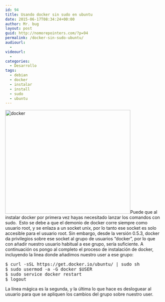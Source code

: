 ```yaml
---
id: 94
title: Usando docker sin sudo en ubuntu
date: 2015-06-17T08:34:24+00:00
author: Mr. bug
layout: post
guid: http://nomorepointers.com/?p=94
permalink: /docker-sin-sudo-ubuntu/
audiourl:
  - 
videourl:
  - 
categories:
  - Desarrollo
tags:
  - debian
  - docker
  - instalar
  - install
  - sudo
  - ubuntu
---
```

<img class="alignleft size-full wp-image-100" src="http://nomorepointers.com/wp-content/uploads/2015/06/docker.png" alt="docker" width="400" height="331" />Puede que al instalar docker por primera vez hayas necesitado lanzar los comandos con sudo.  Esto se debe a que el demonio de docker corre siempre como usuario root, y se enlaza a un socket unix, por lo tanto ese socket es solo accesible para el usuario root. Sin embargo, desde la versión 0.5.3, docker da privilegios sobre ese socket al grupo de usuarios &#8220;docker&#8221;, por lo que con añadir nuestro usuario habitual a ese grupo, sería suficiente. A continuación os pongo al completo el proceso de instalación de docker, incluyendo la linea donde añadimos nuestro user a ese grupo:

<pre>$ curl -sSL https://get.docker.io/ubuntu/ | sudo sh
$ sudo usermod -a -G docker $USER
$ sudo service docker restart
$ logout
</pre>

La línea mágica es la segunda, y la última lo que hace es desloguear al usuario para que se apliquen los cambios del grupo sobre nuestro user.